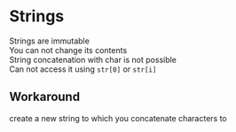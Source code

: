 # Strings

Strings are immutable <br>
You can not change its contents <br>
String concatenation with char is not possible <br>
Can not access it using `str[0]` or `str[i]`

## Workaround
create a new string to which you concatenate characters to
